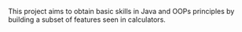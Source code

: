 This project aims to obtain basic skills in Java and OOPs principles by building a subset of features seen in calculators.
